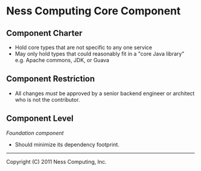 Ness Computing Core Component
=============================

Component Charter
-----------------

* Hold core types that are not specific to any one service
* May only hold types that could reasonably fit in a "core Java library" e.g. Apache commons, JDK, or Guava

Component Restriction
---------------------

* All changes *must* be approved by a senior backend engineer or architect who is not the contributor.

Component Level
---------------

*Foundation component*

* Should minimize its dependency footprint.

----
Copyright (C) 2011 Ness Computing, Inc.

